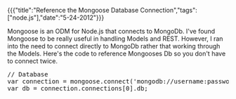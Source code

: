 {{{"title":"Reference the Mongoose Database Connection","tags":["node.js"],"date":"5-24-2012"}}}

Mongoose is an ODM for Node.js that connects to MongoDb.  I've found Mongoose to be really useful in handling Models and REST.  However, I ran into the need to connect directly to MongoDb rather that working through the Models.  Here's the code to reference Mongooses Db so you don't have to connect twice.

<pre>// Database
var connection = mongoose.connect('mongodb://username:password@localhost/db_name');
var db = connection.connections[0].db;
</pre>